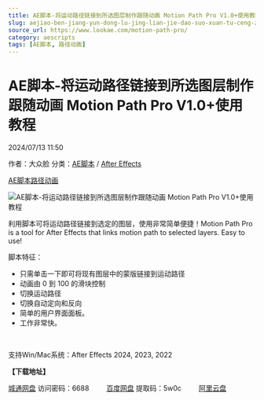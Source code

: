 ```yaml
---
title: AE脚本-将运动路径链接到所选图层制作跟随动画 Motion Path Pro V1.0+使用教程
slug: aejiao-ben-jiang-yun-dong-lu-jing-lian-jie-dao-suo-xuan-tu-ceng-zhi-zuo-gen-sui-dong-hua-motion-path-pro-v1-0-shi-yong-jiao-cheng
source_url: https://www.lookae.com/motion-path-pro/
category: aescripts
tags: [AE脚本, 路径动画]
---
```

# AE脚本-将运动路径链接到所选图层制作跟随动画 Motion Path Pro V1.0+使用教程

2024/07/13 11:50

作者：大众脸
分类：[AE脚本](https://www.lookae.com/after-effects/aescripts/) / [After Effects](https://www.lookae.com/after-effects/)

[AE脚本](https://www.lookae.com/tag/ae%e8%84%9a%e6%9c%ac/)[路径动画](https://www.lookae.com/tag/%e8%b7%af%e5%be%84%e5%8a%a8%e7%94%bb/)

![AE脚本-将运动路径链接到所选图层制作跟随动画 Motion Path Pro V1.0+使用教程](https://www.lookae.com/wp-content/uploads/2024/07/Motion-Path-Pro.jpg "AE脚本-将运动路径链接到所选图层制作跟随动画 Motion Path Pro V1.0+使用教程-LookAE.com")

利用脚本可将运动路径链接到选定的图层，使用非常简单便捷！Motion Path Pro is a tool for After Effects that links motion path to selected layers. Easy to use!

脚本特征：

* 只需单击一下即可将现有图层中的蒙版链接到运动路径
* 动画由 0 到 100 的滑块控制
* 切换运动路径
* 切换自动定向和反向
* 简单的用户界面面板。
* 工作非常快。

[﻿](https://cloud.video.taobao.com/play/u/null/p/1/e/6/t/1/472217827403.mp4)

支持Win/Mac系统：After Effects 2024, 2023, 2022

**【下载地址】**

[城通网盘](https://url70.ctfile.com/f/2827370-1323060013-60b9c3?p=4431) 访问密码：6688         [百度网盘](https://pan.baidu.com/s/19qNRFFnqGwRmNtE9x6RpOw?pwd=5w0c) 提取码：5w0c         [阿里云盘](https://www.alipan.com/s/csHAnrC5AMC)
